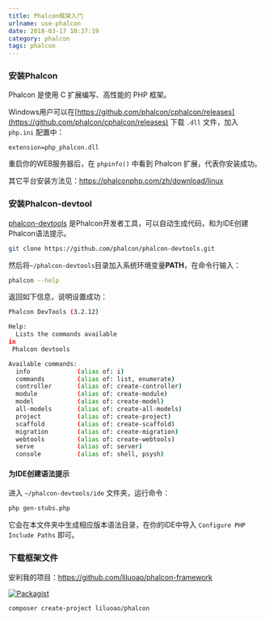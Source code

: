 ```yaml
---
title: Phalcon框架入门
urlname: use-phalcon
date: 2018-03-17 10:37:19
category: phalcon
tags: phalcon
---
```

### 安装Phalcon

Phalcon 是使用 C 扩展编写、高性能的 PHP 框架。

Windows用户可以在[https://github.com/phalcon/cphalcon/releases](https://github.com/phalcon/cphalcon/releases) 下载 `.dll` 文件，加入 `php.ini` 配置中：

```
extension=php_phalcon.dll
```

重启你的WEB服务器后，在 `phpinfo()` 中看到 Phalcon 扩展，代表你安装成功。

其它平台安装方法见：https://phalconphp.com/zh/download/linux
<!-- more -->
### 安装Phalcon-devtool

[phalcon-devtools](https://github.com/phalcon/phalcon-devtools) 是Phalcon开发者工具，可以自动生成代码，和为IDE创建Phalcon语法提示。

```bash
git clone https://github.com/phalcon/phalcon-devtools.git
```

然后将`~/phalcon-devtools`目录加入系统环境变量**PATH**，在命令行输入：

```bash
phalcon --help
```

返回如下信息，说明设置成功：

```bash
Phalcon DevTools (3.2.12)

Help:
  Lists the commands available 
in
 Phalcon devtools

Available commands:
  info             (alias of: i)
  commands         (alias of: list, enumerate)
  controller       (alias of: create-controller)
  module           (alias of: create-module)
  model            (alias of: create-model)
  all-models       (alias of: create-all-models)
  project          (alias of: create-project)
  scaffold         (alias of: create-scaffold)
  migration        (alias of: create-migration)
  webtools         (alias of: create-webtools)
  serve            (alias of: server)
  console          (alias of: shell, psysh)
```

#### 为IDE创建语法提示

进入 `~/phalcon-devtools/ide` 文件夹，运行命令：

```bash
php gen-stubs.php
```

它会在本文件夹中生成相应版本语法目录，在你的IDE中导入 `Configure PHP Include Paths` 即可。

### 下载框架文件

安利我的项目：https://github.com/liluoao/phalcon-framework

[![Packagist](https://img.shields.io/packagist/v/liluoao/phalcon.svg)](https://packagist.org/packages/liluoao/phalcon)
```
composer create-project liluoao/phalcon
```



